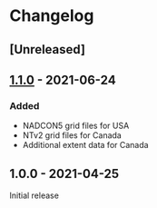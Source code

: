# Changelog

## [Unreleased]

## [1.1.0] - 2021-06-24
### Added
- NADCON5 grid files for USA
- NTv2 grid files for Canada
- Additional extent data for Canada

## 1.0.0 - 2021-04-25
Initial release


[1.1.0]: https://github.com/dvdoug/PHPCoordOceania/compare/1.0.0...1.1.0
